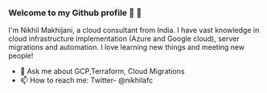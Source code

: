 ### Welcome to my Github profile 👋 👋

I'm Nikhil Makhijani, a cloud consultant from India. I have vast knowledge in cloud infrastructure implementation (Azure and Google cloud), server migrations and automation. I love learning new things and meeting new people! 

- 💬 Ask me about GCP,Terraform, Cloud Migrations 
- 📫 How to reach me: Twitter- @nikhilafc
